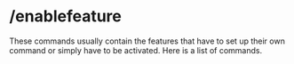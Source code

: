 # /enablefeature

These commands usually contain the features that have to set up their own command or simply have to be activated. Here is a list of commands.

<a href="YouTube-and-Twitch-Command.md"></a> <br/>
<a href="CityGuessrChild.md"></a> <br/>
<a href="Casino-Games.md"></a> <br/>
<a href="Economy-System.md"></a> <br/>
<a href="Qout.md"></a> <br/>
<a href="Counting-Game.md"></a> <br/>
